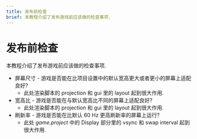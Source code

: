 ```yaml
---
title: 发布前检查
brief: 本教程介绍了发布游戏前应该做的检查事项.
---
```


# 发布前检查

本教程介绍了发布游戏前应该做的检查事项.

* 屏幕尺寸 - 游戏是否能在比项目设置中的默认宽高更大或者更小的屏幕上适配良好?
  * 此处渲染脚本的 projection 和 gui 里的 layout 起到很大作用.
* 宽高比 - 游戏是否能在与默认宽高比不同的屏幕上适配良好?
  * 此处渲染脚本的 projection 和 gui 里的 layout 起到很大作用.
* 刷新率 - 游戏是否能在比默认 60 Hz 更高刷新率的屏幕上运行?
  * 此处 *game.project* 中的 Display 部分里的 vsync 和 swap interval 起到很大作用. 


